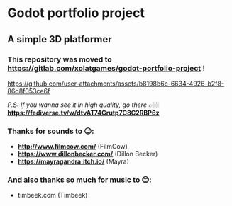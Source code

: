 # Godot portfolio project
## A simple 3D platformer

### This repository was moved to https://gitlab.com/xolatgames/godot-portfolio-project !

https://github.com/user-attachments/assets/b8198b6c-6634-4926-b2f8-86d8f053ce6f

*P.S: If you wanna see it in high quality, go there* 👉🏼 **https://fediverse.tv/w/dtvAT74Grutp7C8C2RBP6z**

### Thanks for sounds to 😉:
 - **http://www.filmcow.com/** (FilmCow)
 - **https://www.dillonbecker.com/** (Dillon Becker)
 - **https://mayragandra.itch.io/** (Mayra)

### And also thanks so much for music to 😊:
 - timbeek.com (Timbeek)
